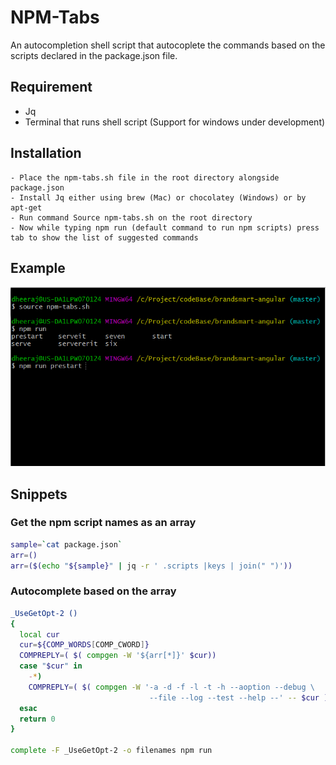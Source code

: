 # NPM-Tabs

An autocompletion shell script that autocoplete the commands based on the scripts declared in the package.json file.

## Requirement

- Jq
- Terminal that runs shell script (Support for windows under development)

## Installation

```
- Place the npm-tabs.sh file in the root directory alongside package.json
- Install Jq either using brew (Mac) or chocolatey (Windows) or by apt-get
- Run command Source npm-tabs.sh on the root directory
- Now while typing npm run (default command to run npm scripts) press tab to show the list of suggested commands
```
## Example

![alt text](/Npm-autocompletion.PNG)

## Snippets

### Get the npm script names as an array
``` sh
sample=`cat package.json`
arr=()
arr=($(echo "${sample}" | jq -r ' .scripts |keys | join(" ")'))
```
### Autocomplete based on the array
``` sh
_UseGetOpt-2 ()
{
  local cur
  cur=${COMP_WORDS[COMP_CWORD]}
  COMPREPLY=( $( compgen -W '${arr[*]}' $cur))
  case "$cur" in
    -*)
    COMPREPLY=( $( compgen -W '-a -d -f -l -t -h --aoption --debug \
                               --file --log --test --help --' -- $cur ) );
  esac
  return 0
}

complete -F _UseGetOpt-2 -o filenames npm run
```
